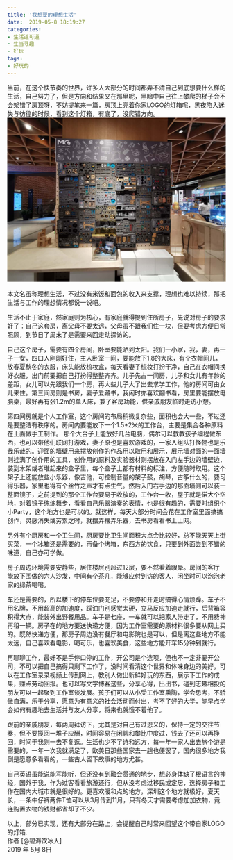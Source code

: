 ```yaml
---
title: '我想要的理想生活'
date:  2019-05-8 18:19:27
categories:
- 生活道可道
- 生当寻趣
- 好玩
tags:
- 好玩的
---
```



当前，在这个快节奏的世界，许多人大部分的时间都弄不清自己到底想要什么样的生活，自己努力了，但是方向和结果又在那里呢，黑暗中自己往上攀爬的梯子会不会架错了房顶呀，不妨提笔来一篇，房顶上亮着你家LOGO的灯箱呢，黑夜陷入迷失与彷徨的时候，看到这个灯箱，有底了，没爬错方向。
![](https://raw.githubusercontent.com/liruixue/muqiaosite/master/images/Life-fun-my-wish-home.jpg)
<!-- more -->
本文名虽称理想生活，不过没有米饭和面包的收入来支撑，理想也难以持续，那把生活与工作的理想情况都说一说吧。

生活不止于家庭，然家庭则为核心，有家庭就得提到住所房子，先说对房子的要求好了：自己这套房，离父母不要太远，父母虽不跟我们住一块，但要考虑方便日常照顾，到节日了周末了是需要来回走动探访的。

自己这个房子，需要有四个房间，卧室要能晒到太阳。我们一小家，我，妻，再一子一女，四口人刚刚好住，主人卧室一间，要能放下1.8的大床，有个衣帽间儿，放春夏秋冬的衣服，床头能放梳妆盒，每天看妻子梳妆打扮干净，自己在衣帽间换好衣服，出门前要把自己打扮得整整齐齐。儿子先占一间房，儿子和女儿有年龄的差距，女儿可以先跟我们一个房，再大些儿子大了出去求学工作，他的房间可由女儿来住。第三间房则是书房，妻子爱藏书，我闲时亦喜欢翻书看，房里要能摆放电脑桌，最好再有张1.2m的单人床，兼了客房功能，供亲戚朋友临时走访小憩。

第四间房就是个人工作室，这个房间的布局稍微复杂些，面积也会大一些，不过还是要整洁有秩序的。房间内要能放下一个1.5*2米的工作台，主要是集合各种原料在上面做手工制作。 那个大台子上能放好几台电脑，偶尔可以教教孩子编程做东西，也可以带他们联网打游戏，妻子原也是喜欢游戏的，一家人组队打怪物也是乐哉乐哉的。迎面的墙壁用来摆放创作的作品用以取用和展示，展示墙对面的一面墙则挂满了创作用的工具，创作用的原料及实验器材则摆放在入门左手边的墙壁边，装到木架或者堆起来的盒子里，每个盒子上都有材料的标注，方便随时取用。这个架子上还能放些小乐器，像吉他，可控制音量的架子鼓，胡琴，古筝什么的，要习得乐器，家里也得有个丝竹之声才有点生气。然后入门右手边的那面墙则可以装一整面镜子，之前提到的那个工作台要易于收放的，工作台一收，屋子就是偌大个空地，对着镜子练练舞步，看看自己乐器演奏的表情，也是很有趣的，需要时组织个小Party，这个地方也是可以的。就这样，每天大部分时间会花在工作室里面搞搞创作，灵感消失或劳累之时，就摆弄摆弄乐器，去书房看看书上上网。

另外有个厨房和一个卫生间，厨房要比卫生间面积大点会比较好，总不能天天上街买菜，一个冰箱还是需要的，再备个烤箱，东西方的饮食，只要到外面尝到不错的味道，自己亦可学做。

房子周边环境需要安静些，居住楼层别超过12层，要不然看着眼晕。房间的客厅能放下围做的六人沙发，中间有个茶几，能够应付到访的客人，闲坐时可以泡泡老家的绿茶喝喝。

车还是需要的，所以楼下的停车位要充足，不要停和开走时搞得心情烦躁。车子不用名牌，不用超高的加速度，踩油门别感觉太硬，立马反应加速走就行，后背箱容积得大点，能装外出野餐用品。车子是七座，一车就可以把家人带走了，不用费神再租一辆。房子在的地方要送快递方便，因为工作室需要的原材料很多要从网上买的。既然快递方便，那房子周边没有餐厅和电影院也是可以，但是离这些地方不能太远，自己喜欢看电影，喝可乐，也喜欢美食，这些地方能开车15分钟到就行。

再聊聊工作，最好不是手停口停的工作，开公司是个选项，但也不一定非要开公司，不可以把自己搞得只剩下工作了，没时间看清这个世界和体味身边的美好，可以在工作室录录视频上传到网上，教别人做出新鲜好玩的东西，展示下工作的成果，赚点劳动回报。也可以写文字博客这些，分享心得，出出书，碰到志趣相投的朋友可以一起聚到工作室谈发展。孩子们可以从小受工作室熏陶，学会思考，不骄傲自满，乐于分享，愿意为有意义的社会活动而付出，考不了好的大学，能早点学会如何有趣地去生活并与友人分享，将来也就饿不着他了。

跟前的亲戚朋友，每两周拜访下，尤其是对自己有过恩义的，保持一定的交往节奏，但不要揽回一堆子应酬，时间容易在闲聊和攀比中度过，钱去了还可以再挣回，时间于我则一去不复返。生活也少不了诗和远方，每一年一家人出去旅个游是需要的，一年一次我就满足了，欧美日那些国家去一趟也便罢了，国内很多地方我倒是愿意多看看的，一些古人留下故事的地方尤甚。

自己英语虽能说能写能听，但还没有到融会贯通的地步，想必身体缺了根语言的神经，国外于我，作为过客看看旅游还行，但从没考虑过移民或定居，选择房子和工作在国内大城市就是很好的。更喜欢暖和点的地方，深圳这个地方就极好，夏天长，一条牛仔裤两件T恤可以从3月传到11月，只有冬天才需要考虑加加衣物，竟连购置衣物的钱财都省却了不少。

以上，部分已实现，还有大部分在路上，会提醒自己时常来回望这个带自家LOGO的灯箱.
</br>
作者 [@碧海饮冰人]    
2019 年 5月 8日    



